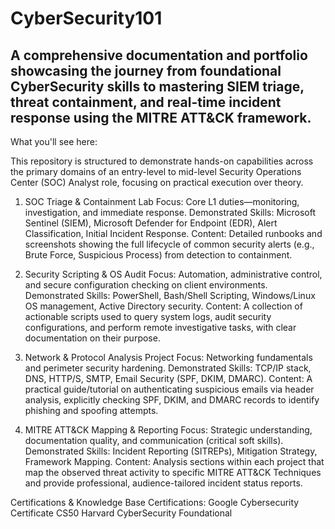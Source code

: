 # CyberSecurity101
A comprehensive documentation and portfolio showcasing the journey from foundational CyberSecurity skills to mastering SIEM triage, threat containment, and real-time incident response using the MITRE ATT&amp;CK framework.
-----------------------------
What you'll see here: 

This repository is structured to demonstrate hands-on capabilities across the primary domains of an entry-level to mid-level Security Operations Center (SOC) Analyst role, focusing on practical execution over theory.

1. SOC Triage & Containment Lab
Focus: Core L1 duties—monitoring, investigation, and immediate response.
Demonstrated Skills: Microsoft Sentinel (SIEM), Microsoft Defender for Endpoint (EDR), Alert Classification, Initial Incident Response.
Content: Detailed runbooks and screenshots showing the full lifecycle of common security alerts (e.g., Brute Force, Suspicious Process) from detection to containment.

2. Security Scripting & OS Audit
Focus: Automation, administrative control, and secure configuration checking on client environments.
Demonstrated Skills: PowerShell, Bash/Shell Scripting, Windows/Linux OS management, Active Directory security.
Content: A collection of actionable scripts used to query system logs, audit security configurations, and perform remote investigative tasks, with clear documentation on their purpose.

3. Network & Protocol Analysis Project
Focus: Networking fundamentals and perimeter security hardening.
Demonstrated Skills: TCP/IP stack, DNS, HTTP/S, SMTP, Email Security (SPF, DKIM, DMARC).
Content: A practical guide/tutorial on authenticating suspicious emails via header analysis, explicitly checking SPF, DKIM, and DMARC records to identify phishing and spoofing attempts.

4. MITRE ATT&CK Mapping & Reporting
Focus: Strategic understanding, documentation quality, and communication (critical soft skills).
Demonstrated Skills: Incident Reporting (SITREPs), Mitigation Strategy, Framework Mapping.
Content: Analysis sections within each project that map the observed threat activity to specific MITRE ATT&CK Techniques and provide professional, audience-tailored incident status reports.

Certifications & Knowledge Base
Certifications:
Google Cybersecurity Certificate
CS50 Harvard CyberSecurity Foundational

